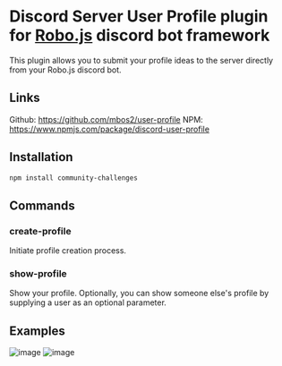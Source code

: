 # Discord Server User Profile plugin for [Robo.js](https://github.com/Wave-Play/robo.js) discord bot framework

This plugin allows you to submit your profile ideas to the server directly from your Robo.js discord bot.  


## Links

Github: https://github.com/mbos2/user-profile
NPM: https://www.npmjs.com/package/discord-user-profile

## Installation
  
  ```bash
  npm install community-challenges
  ```

## Commands

### create-profile

Initiate profile creation process.

### show-profile

Show your profile.
Optionally, you can show someone else's profile by supplying a user as an optional parameter.

## Examples

![image](https://github.com/mbos2/user-profile/assets/56090587/a4243d5c-3b5a-4eda-a5aa-3ab4fd42c537)
![image](https://github.com/mbos2/user-profile/assets/56090587/82e88a1e-1a5b-4a8d-8841-d3d5102c33ce)
